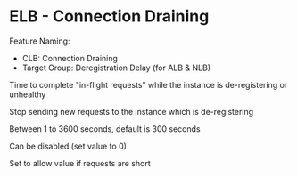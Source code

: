 # ELB - Connection Draining

Feature Naming:
- CLB: Connection Draining 
- Target Group: Deregistration Delay (for ALB & NLB)

Time to complete "in-flight requests" while the instance is de-registering or unhealthy

Stop sending new requests to the instance which is de-registering

Between 1 to 3600 seconds, default is 300 seconds

Can be disabled (set value to 0)

Set to allow value if requests are short
